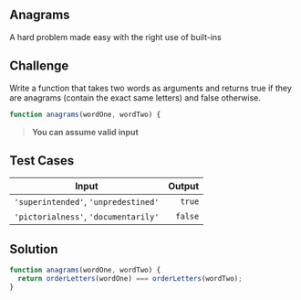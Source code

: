 ## Anagrams

A hard problem made easy with the right use of built-ins

## Challenge

Write a function that takes two words as arguments and returns true if they are anagrams (contain the exact same letters) and false otherwise.

```js
function anagrams(wordOne, wordTwo) {
```

> **You can assume valid input**

## Test Cases

| Input                                |  Output |
| ------------------------------------ | ------: |
| `'superintended'`, `'unpredestined'` |  `true` |
| `'pictorialness'`, `'documentarily'` | `false` |

## Solution

```js
function anagrams(wordOne, wordTwo) {
  return orderLetters(wordOne) === orderLetters(wordTwo);
}
```
